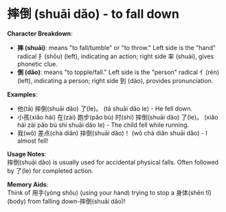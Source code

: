 # **摔倒 (shuāi dǎo) - to fall down**

**Character Breakdown**:  
- **摔 (shuāi)**: means "to fall/tumble" or "to throw." Left side is the "hand" radical 扌(shǒu) (left), indicating an action; right side 率 (shuài), gives phonetic clue.  
- **倒 (dǎo)**: means "to topple/fall." Left side is the "person" radical 亻(rén) (left), indicating a person; right side 到 (dào), provides pronunciation.

**Examples**:  
- 他(tā) 摔倒(shuāi dǎo) 了(le)。 (tā shuāi dǎo le) - He fell down.  
- 小孩(xiǎo hái) 在(zài) 跑步(pǎo bù) 时(shí) 摔倒(shuāi dǎo) 了(le)。 (xiǎo hái zài pǎo bù shí shuāi dǎo le) - The child fell while running.  
- 我(wǒ) 差点(chà diǎn) 摔倒(shuāi dǎo)！ (wǒ chà diǎn shuāi dǎo) - I almost fell!

**Usage Notes**:  
摔倒(shuāi dǎo) is usually used for accidental physical falls. Often followed by 了(le) for completed action.

**Memory Aids**:  
Think of 用手(yòng shǒu) (using your hand) trying to stop a 身体(shēn tǐ) (body) from falling down-摔倒(shuāi dǎo)!
